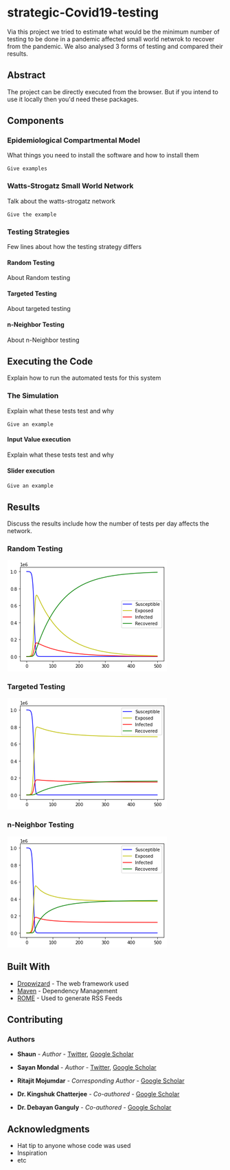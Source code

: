 # strategic-Covid19-testing
Via this project we tried to estimate what would be the minimum number of testing to be done in a pandemic affected small world netwrok to recover from the pandemic. We also analysed 3 forms of testing and compared their results.

## Abstract

The project can be directly executed from the browser. But if you intend to use it locally then you'd need these packages.

## Components

### Epidemiological Compartmental Model

What things you need to install the software and how to install them

```
Give examples
```

### Watts-Strogatz Small World Network

Talk about the watts-strogatz network

```
Give the example
```

### Testing Strategies

Few lines about how the testing strategy differs

#### Random Testing
About Random testing

#### Targeted Testing
About targeted testing

#### n-Neighbor Testing
About n-Neighbor testing


## Executing the Code

Explain how to run the automated tests for this system

### The Simulation

Explain what these tests test and why

```
Give an example
```

#### Input Value execution

Explain what these tests test and why


#### Slider execution
```
Give an example
```

## Results

Discuss the results include how the number of tests per day affects the network.
### Random Testing
![](https://github.com/thecrazyphysicist369/strategic-Covid19-testing/blob/main/images/random%2010000%205.png)

### Targeted Testing
![](https://github.com/thecrazyphysicist369/strategic-Covid19-testing/blob/main/images/tar%2010000%205.png)

### n-Neighbor Testing
![](https://github.com/thecrazyphysicist369/strategic-Covid19-testing/blob/main/images/neighbor%2010000%205.png)


## Built With

* [Dropwizard](http://www.dropwizard.io/1.0.2/docs/) - The web framework used
* [Maven](https://maven.apache.org/) - Dependency Management
* [ROME](https://rometools.github.io/rome/) - Used to generate RSS Feeds

## Contributing


### Authors

* **Shaun** - *Author* - [Twitter](https://twitter.com/thecrzyphysicst), [Google Scholar](https://scholar.google.com/citations?hl=en&user=mxc8IfcAAAAJ)

* **Sayan Mondal** - *Author* - [Twitter](https://twitter.com/sayanmondal2098), [Google Scholar](https://scholar.google.com/...)

* **Ritajit Mojumdar** - *Corresponding Author* - [Google Scholar](https://scholar.google.com/citations?user=eZL1OXcAAAAJ&hl=en)

* **Dr. Kingshuk Chatterjee** - *Co-authored* - [Google Scholar](https://scholar.google.com/citations?user=o-WIpn0AAAAJ&hl=en)

* **Dr. Debayan Ganguly** - *Co-authored* - [Google Scholar](https://scholar.google.com/citations?user=ikohpY4AAAAJ&hl=en)

## Acknowledgments

* Hat tip to anyone whose code was used
* Inspiration
* etc

